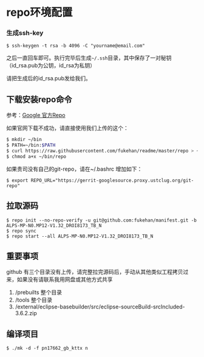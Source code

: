 # repo环境配置

### 生成ssh-key

```
$ ssh-keygen -t rsa -b 4096 -C "yourname@email.com"
```

之后一直回车即可。执行完毕后生成`~/.ssh`目录，其中保存了一对秘钥（id_rsa.pub为公钥，id_rsa为私钥）

请把生成后的id_rsa.pub发给我们。

## 下载安装repo命令
参考：[Google 官方Repo](https://source.android.com/source/downloading)

如果官网下载不成功，请直接使用我们上传的这个：

```bash
$ mkdir ~/bin
$ PATH=~/bin:$PATH
$ curl https://raw.githubusercontent.com/fukehan/readme/master/repo > ~/bin/repo
$ chmod a+x ~/bin/repo
```

如果贵司没有自己的git-repo，请在~/.bashrc 增加如下：

```
$ export REPO_URL="https://gerrit-googlesource.proxy.ustclug.org/git-repo"
```

## 拉取源码

```
$ repo init --no-repo-verify -u git@github.com:fukehan/manifest.git -b ALPS-MP-N0.MP12-V1.32_DROI8173_TB_N
$ repo sync
$ repo start --all ALPS-MP-N0.MP12-V1.32_DROI8173_TB_N
```

## 重要事项

github 有三个目录没有上传，请完整拉完源码后，手动从其他类似工程拷贝过来，如果没有请联系我用网盘或其他方式共享

1. /prebuilts 整个目录
2. /tools 整个目录
3. /external/eclipse-basebuilder/src/eclipse-sourceBuild-srcIncluded-3.6.2.zip


## 编译项目

```
$ ./mk -d -f pn17662_gb_kttx n
```


